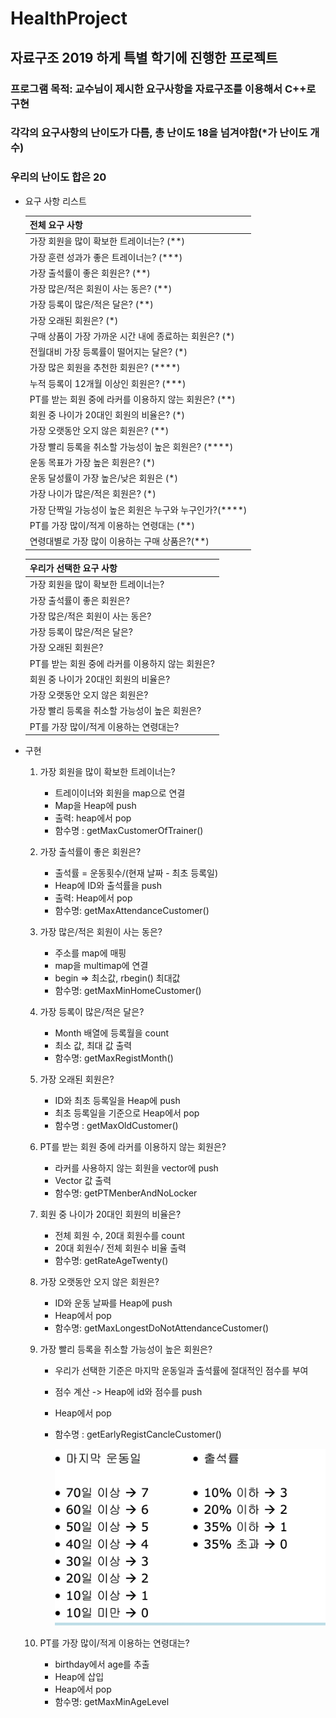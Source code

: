 # HealthProject
## 자료구조 2019 하게 특별 학기에 진행한 프로젝트

### 프로그램 목적: 교수님이 제시한 요구사항을 자료구조를 이용해서 C++로 구현

### 각각의 요구사항의 난이도가 다름, 총 난이도 18을 넘겨야함(*가 난이도 개수)

### 우리의 난이도 합은 20



- 요구 사항 리스트 

  | 전체 요구 사항                                            |
  | :-------------------------------------------------------- |
  | 가장 회원을  많이 확보한 트레이너는? (**)                 |
  | 가장  훈련 성과가 좋은 트레이너는?  (***)                 |
  | 가장  출석률이 좋은 회원은?  (**)                         |
  | 가장  많은/적은  회원이 사는 동은?  (**)                  |
  | 가장  등록이 많은/적은  달은?  (**)                       |
  | 가장  오래된 회원은?  (*)                                 |
  | 구매  상품이 가장 가까운 시간 내에 종료하는  회원은?  (*) |
  | 전월대비  가장 등록률이  떨어지는 달은?   (*)             |
  | 가장  많은 회원을 추천한 회원은?  (****)                  |
  | 누적  등록이 12개월  이상인 회원은? (***)                 |
  | PT를 받는 회원 중에 라커를 이용하지 않는 회원은? (**)     |
  | 회원 중 나이가 20대인 회원의 비율은? (*)                  |
  | 가장 오랫동안 오지 않은 회원은? (**)                      |
  | 가장 빨리 등록을 취소할 가능성이 높은 회원은? (****)      |
  | 운동 목표가 가장 높은 회원은? (*)                         |
  | 운동 달성률이 가장 높은/낮은 회원은 (*)                   |
  | 가장 나이가 많은/적은 회원은? (*)                         |
  | 가장 단짝일 가능성이 높은 회원은 누구와 누구인가?(****)   |
  | PT를 가장 많이/적게 이용하는 연령대는 (**)                |
  | 연령대별로 가장 많이 이용하는 구매 상품은?(**)            |

  | 우리가 선택한 요구 사항                          |
  | ------------------------------------------------ |
  | 가장 회원을 많이 확보한 트레이너는?              |
  | 가장 출석률이 좋은 회원은?                       |
  | 가장 많은/적은 회원이 사는 동은?                 |
  | 가장 등록이 많은/적은 달은?                      |
  | 가장 오래된 회원은?                              |
  | PT를 받는 회원 중에 라커를 이용하지 않는 회원은? |
  | 회원 중 나이가 20대인 회원의 비율은?             |
  | 가장 오랫동안 오지 않은 회원은?                  |
  | 가장 빨리 등록을 취소할 가능성이 높은 회원은?    |
  | PT를 가장 많이/적게 이용하는 연령대는?           |

- 구현 

  1. 가장 회원을 많이 확보한 트레이너는? 
     - 트레이이너와 회원을 map으로 연결 
     - Map을 Heap에 push 
     - 출력: heap에서 pop
     - 함수명 : getMaxCustomerOfTrainer()

  2. 가장 출석률이 좋은 회원은? 
     - 출석률 = 운동횟수/(현재 날짜 - 최초 등록일) 
     - Heap에 ID와 출석률을 push
     - 출력: Heap에서 pop
     - 함수명: getMaxAttendanceCustomer()

  3. 가장 많은/적은 회원이 사는 동은?
     - 주소를 map에 매핑
     - map을 multimap에 연결
     - begin => 최소값, rbegin() 최대값
     - 함수명: getMaxMinHomeCustomer()

  4. 가장 등록이 많은/적은 달은?
     - Month 배열에 등록월을 count
     - 최소 값, 최대 값 출력
     - 함수명: getMaxRegistMonth()

  5. 가장 오래된 회원은?
     - ID와 최초 등록일을 Heap에 push
     - 최초 등록일을 기준으로 Heap에서 pop
     - 함수명 : getMaxOldCustomer()

  6. PT를 받는 회원 중에 라커를 이용하지 않는 회원은?
     - 라커를 사용하지 않는 회원을 vector에 push
     - Vector 값 출력
     - 함수명: getPTMenberAndNoLocker

  7. 회원 중 나이가 20대인 회원의 비율은?
     - 전체 회원 수, 20대 회원수를 count
     - 20대 회원수/ 전체 회원수 비율 출력
     - 함수명: getRateAgeTwenty()

  8. 가장 오랫동안 오지 않은 회원은?
     - ID와 운동 날짜를 Heap에 push
     - Heap에서 pop
     - 함수명: getMaxLongestDoNotAttendanceCustomer()

  9. 가장 빨리 등록을 취소할 가능성이 높은 회원은?

     - 우리가 선택한 기준은 마지막 운동일과 출석률에 절대적인 점수를 부여 

     - 점수 계산 -> Heap에 id와 점수를 push

     - Heap에서 pop

     - 함수명 : getEarlyRegistCancleCustomer()

       ![image](./image.png)

  10. PT를 가장 많이/적게 이용하는 연령대는?
      - birthday에서 age를 추출
      - Heap에 삽입
      - Heap에서 pop
      - 함수명: getMaxMinAgeLevel